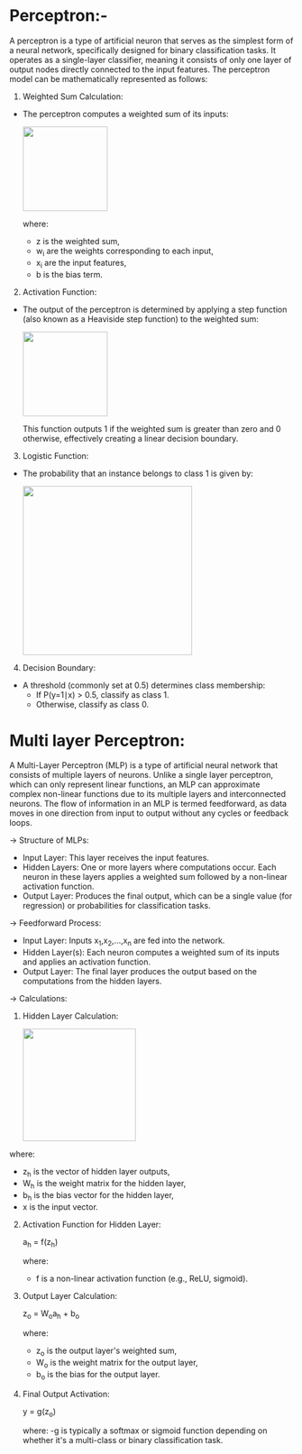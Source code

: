 # Perceptron:-
   A perceptron is a type of artificial neuron that serves as the simplest form of a neural network, specifically designed for binary classification tasks. It operates as a single-layer classifier, meaning it consists of only one layer of output nodes directly connected to the input features. The perceptron model can be mathematically represented as follows:

1. Weighted Sum Calculation:
- The perceptron computes a weighted sum of its inputs:
  
  <img src = "https://github.com/user-attachments/assets/7528690a-260f-4693-82e6-57df43c1471a" width = "150"/>

  where:
  - z is the weighted sum,
  - w<sub>i</sub> are the weights corresponding to each input,
  - x<sub>i</sub> are the input features,
  - b is the bias term.

2. Activation Function:
- The output of the perceptron is determined by applying a step function (also known as a Heaviside step function) to the weighted sum:
  
  <img src = "https://github.com/user-attachments/assets/f0b32ff9-c4df-4b45-a343-cea150163d50" width = "150"/>

  This function outputs 1 if the weighted sum is greater than zero and 0 otherwise, effectively creating a linear decision boundary.

  
3. Logistic Function:
- The probability that an instance belongs to class 1 is given by:
  
  <img src = "https://github.com/user-attachments/assets/34e22efd-9b58-4177-a7b5-1cc71e131e45" width= "300">

4. Decision Boundary:
- A threshold (commonly set at 0.5) determines class membership:
  - If P(y=1∣x) > 0.5, classify as class 1.
  - Otherwise, classify as class 0.
 
# Multi layer Perceptron:

A Multi-Layer Perceptron (MLP) is a type of artificial neural network that consists of multiple layers of neurons. Unlike a single layer perceptron, which can only represent linear functions, an MLP can approximate complex non-linear functions due to its multiple layers and interconnected neurons. The flow of information in an MLP is termed feedforward, as data moves in one direction from input to output without any cycles or feedback loops.

-> Structure of MLPs: 
- Input Layer: This layer receives the input features.
- Hidden Layers: One or more layers where computations occur. Each neuron in these layers applies a weighted sum followed by a non-linear activation function.
- Output Layer: Produces the final output, which can be a single value (for regression) or probabilities for classification tasks.

-> Feedforward Process:

- Input Layer: Inputs x<sub>1</sub>,x<sub>2</sub>,…,x<sub>n</sub> are fed into the network.
- Hidden Layer(s): Each neuron computes a weighted sum of its inputs and applies an activation function.
- Output Layer: The final layer produces the output based on the computations from the hidden layers.

-> Calculations:

1. Hidden Layer Calculation:
   
   <img src = "https://github.com/user-attachments/assets/3f0d2531-796d-4f6b-a0e5-5d1c73e0da72" width = "200"/>

  where:
   - z<sub>h</sub> is the vector of hidden layer outputs,
   - W<sub>h</sub> is the weight matrix for the hidden layer,
   - b<sub>h</sub> is the bias vector for the hidden layer,
   - x is the input vector.

2. Activation Function for Hidden Layer:

   a<sub>h</sub> = f(z<sub>h</sub>)

   where:
   - f is a non-linear activation function (e.g., ReLU, sigmoid).

3. Output Layer Calculation:
   
   z<sub>o</sub> = W<sub>o</sub>a<sub>h</sub> + b<sub>o</sub>

   where:
   - z<sub>o</sub> is the output layer's weighted sum,
   - W<sub>o</sub> is the weight matrix for the output layer,
   - b<sub>o</sub> is the bias for the output layer.

4. Final Output Activation:
   
   y = g(z<sub>o</sub>)
   
   where:
   -g is typically a softmax or sigmoid function depending on whether it's a multi-class or binary classification task.



